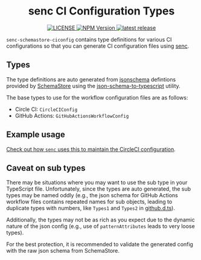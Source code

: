 <h1 align="center">senc CI Configuration Types</h1>

<p align="center">
  <a href="https://github.com/fensak-io/senc-schemastore-ciconfig/blob/main/LICENSE">
    <img alt="LICENSE" src="https://img.shields.io/github/license/fensak-io/senc-schemastore-ciconfig?style=for-the-badge">
  </a>
  <a href="https://www.npmjs.com/package/@fensak-io/senc-schemastore-ciconfig">
    <img alt="NPM Version" src="https://img.shields.io/npm/v/%40fensak-io%2Fsenc-schemastore-ciconfig?style=for-the-badge">
  </a>
  <a href="https://github.com/fensak-io/senc-schemastore-ciconfig/releases/latest">
    <img alt="latest release" src="https://img.shields.io/github/v/release/fensak-io/senc-schemastore-ciconfig?style=for-the-badge">
  </a>
</p>

`senc-schemastore-ciconfig` contains type definitions for various CI configurations so that you can generate CI
configuration files using [senc](https://github.com/fensak-io/senc).

## Types

The type definitions are auto generated from [jsonschema](https://json-schema.org/) defintions provided by
[SchemaStore](https://www.schemastore.org/json/) using the
[json-schema-to-typescript](https://github.com/bcherny/json-schema-to-typescript) utility.

The base types to use for the workflow configuration files are as follows:

- Circle CI: `CircleCIConfig`
- GitHub Actions: `GitHubActionsWorkflowConfig`


## Example usage

[Check out how `senc` uses this to maintain the CircleCI
configuration](https://github.com/fensak-io/senc/tree/main/_ci).


## Caveat on sub types

There may be situations where you may want to use the sub type in your TypeScript file. Unfortunately, since the types
are auto generated, the sub types may be named oddly (e.g., the json schema for GitHub Actions workflow files contains
repeated names for sub objects, leading to duplicate types with numbers, like `Types1` and `Types2` in
[github.d.ts](/github.d.ts)).

Additionally, the types may not be as rich as you expect due to the dynamic nature of the json config (e.g., use of
`patternAttributes` leads to very loose types).

For the best protection, it is recommended to validate the generated config with the raw json schema from SchemaStore.
